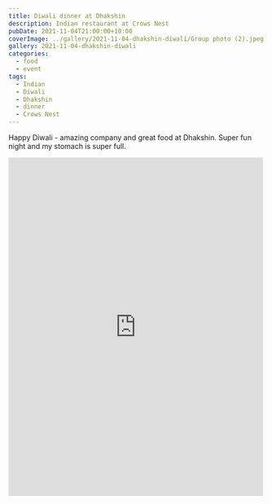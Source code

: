 ```yaml
---
title: Diwali dinner at Dhakshin
description: Indian restaurant at Crows Nest
pubDate: 2021-11-04T21:00:00+10:00
coverImage: ../gallery/2021-11-04-dhakshin-diwali/Group photo (2).jpeg
gallery: 2021-11-04-dhakshin-diwali
categories:
  - food
  - event
tags:
  - Indian
  - Diwali
  - Dhakshin
  - dinner
  - Crows Nest
---
```


Happy Diwali - amazing company and great food at Dhakshin. Super fun night and my stomach is super full.

<iframe src="https://www.facebook.com/plugins/post.php?href=https%3A%2F%2Fwww.facebook.com%2Fchris1.tham%2Fposts%2Fpfbid09LczLrmWkbBinX1xoSUFb1JbnmpRgg6t18gR9FoCcyPoykcrjhVrm5fAzEHrj1VHl&show_text=true&width=500" width="500" height="665" style="border:none;overflow:hidden" scrolling="no" frameborder="0" allowfullscreen="true" allow="autoplay; clipboard-write; encrypted-media; picture-in-picture; web-share"></iframe>
